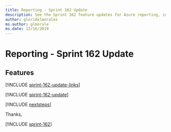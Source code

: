 ```yaml
---
title: Reporting - Sprint 162 Update
description: See the Sprint 162 feature updates for Azure reporting, including next steps.
author: gloridelmorales
ms.author: glmorale
ms.date: 12/16/2019
---
```


# Reporting - Sprint 162 Update

## Features

[!INCLUDE [sprint-162-update-links](../includes/reporting/sprint-162-update-links.md)]

[!INCLUDE [sprint-162-update](../includes/reporting/sprint-162-update.md)]

[!INCLUDE [nextsteps](../includes/nextsteps.md)]

Thanks,

[!INCLUDE [sprint-162](../includes/signer/sprint-162.md)]
